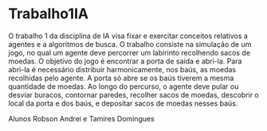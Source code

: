 # Trabalho1IA

O trabalho 1 da disciplina de IA visa fixar e exercitar conceitos relativos
a agentes e a algoritmos de busca. O trabalho consiste na simulação de
um jogo, no qual um agente deve percorrer um labirinto recolhendo sacos
de moedas. O objetivo do jogo é encontrar a porta de saída e abri-la.
Para abri-la é necessário distribuir harmonicamente, nos baús, as moedas
recolhidas pelo agente. A porta só abre se os baús tiverem a mesma
quantidade de moedas. Ao longo do percurso, o agente deve pular ou
desviar buracos, contornar paredes, recolher sacos de moedas, descobrir o
local da porta e dos baús, e depositar sacos de moedas nesses baús.
 
 Alunos Robson Andrei e Tamires Domingues
